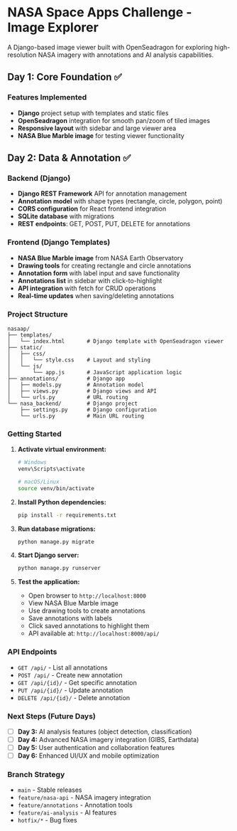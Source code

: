 # NASA Space Apps Challenge - Image Explorer

A Django-based image viewer built with OpenSeadragon for exploring high-resolution NASA imagery with annotations and AI analysis capabilities.

## Day 1: Core Foundation ✅

### Features Implemented
- **Django** project setup with templates and static files
- **OpenSeadragon** integration for smooth pan/zoom of tiled images
- **Responsive layout** with sidebar and large viewer area
- **NASA Blue Marble image** for testing viewer functionality

## Day 2: Data & Annotation ✅

### Backend (Django)
- **Django REST Framework** API for annotation management
- **Annotation model** with shape types (rectangle, circle, polygon, point)
- **CORS configuration** for React frontend integration
- **SQLite database** with migrations
- **REST endpoints**: GET, POST, PUT, DELETE for annotations

### Frontend (Django Templates)
- **NASA Blue Marble image** from NASA Earth Observatory
- **Drawing tools** for creating rectangle and circle annotations
- **Annotation form** with label input and save functionality
- **Annotations list** in sidebar with click-to-highlight
- **API integration** with fetch for CRUD operations
- **Real-time updates** when saving/deleting annotations

### Project Structure
```
nasaap/
├── templates/
│   └── index.html       # Django template with OpenSeadragon viewer
├── static/
│   ├── css/
│   │   └── style.css    # Layout and styling
│   └── js/
│       └── app.js       # JavaScript application logic
├── annotations/         # Django app
│   ├── models.py        # Annotation model
│   ├── views.py         # Django views and API
│   └── urls.py          # URL routing
└── nasa_backend/        # Django project
    ├── settings.py      # Django configuration
    └── urls.py          # Main URL routing
```

### Getting Started

1. **Activate virtual environment:**
   ```bash
   # Windows
   venv\Scripts\activate
   
   # macOS/Linux
   source venv/bin/activate
   ```

2. **Install Python dependencies:**
   ```bash
   pip install -r requirements.txt
   ```

3. **Run database migrations:**
   ```bash
   python manage.py migrate
   ```

4. **Start Django server:**
   ```bash
   python manage.py runserver
   ```

5. **Test the application:**
   - Open browser to `http://localhost:8000`
   - View NASA Blue Marble image
   - Use drawing tools to create annotations
   - Save annotations with labels
   - Click saved annotations to highlight them
   - API available at: `http://localhost:8000/api/`

### API Endpoints
- `GET /api/` - List all annotations
- `POST /api/` - Create new annotation
- `GET /api/{id}/` - Get specific annotation
- `PUT /api/{id}/` - Update annotation
- `DELETE /api/{id}/` - Delete annotation

### Next Steps (Future Days)
- [ ] **Day 3:** AI analysis features (object detection, classification)
- [ ] **Day 4:** Advanced NASA imagery integration (GIBS, Earthdata)
- [ ] **Day 5:** User authentication and collaboration features
- [ ] **Day 6:** Enhanced UI/UX and mobile optimization

### Branch Strategy
- `main` - Stable releases
- `feature/nasa-api` - NASA imagery integration
- `feature/annotations` - Annotation tools
- `feature/ai-analysis` - AI features
- `hotfix/*` - Bug fixes